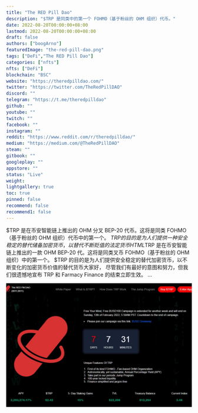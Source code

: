 ```yaml
---
title: "The RED Pill Dao"
description: "$TRP 是同类中的第一个 FOHMO（基于粉丝的 OHM 组织）代币。"
date: 2022-08-20T00:00:00+08:00
lastmod: 2022-08-20T00:00:00+08:00
draft: false
authors: ["boogArno"]
featuredImage: "the-red-pill-dao.png"
tags: ["DeFi","The RED Pill Dao"]
categories: ["nfts"]
nfts: ["DeFi"]
blockchain: "BSC"
website: "https://theredpilldao.com/"
twitter: "https://twitter.com/TheRedPillDAO"
discord: ""
telegram: "https://t.me/theredpilldao"
github: ""
youtube: ""
twitch: ""
facebook: ""
instagram: ""
reddit: "https://www.reddit.com/r/theredpilldao/"
medium: "https://medium.com/@TheRedPillDAO"
steam: ""
gitbook: ""
googleplay: ""
appstore: ""
status: "Live"
weight: 
lightgallery: true
toc: true
pinned: false
recommend: false
recommend1: false
---
```

$TRP 是在币安智能链上推出的 OHM 分叉 BEP-20 代币。这将是同类 FOHMO（基于粉丝的 OHM 组织）代币中的第一个。 $TRP 的目的是为人们提供一种安全稳定的替代储备加密货币，以替代不断贬值的法定货币HTML$TRP 是在币安智能链上推出的一款 OHM BEP-20 代。这将是同类叉币 FOHMO（基于粉丝的 OHM 组织）中的第一个。 $TRP 的目的是为人们提供安全稳定的替代加密货币，以不断变化的加密货币价值的替代货币大家好， 尽管我们有最好的意图和努力，但我们很遗憾地宣布 TRP 和 Farmacy Finance 的结束立即生效。 …

![theredpilldao-dapp-defi-bsc-image1_4c0492f51f93a6be733f984539414f3f](theredpilldao-dapp-defi-bsc-image1_4c0492f51f93a6be733f984539414f3f.png)


